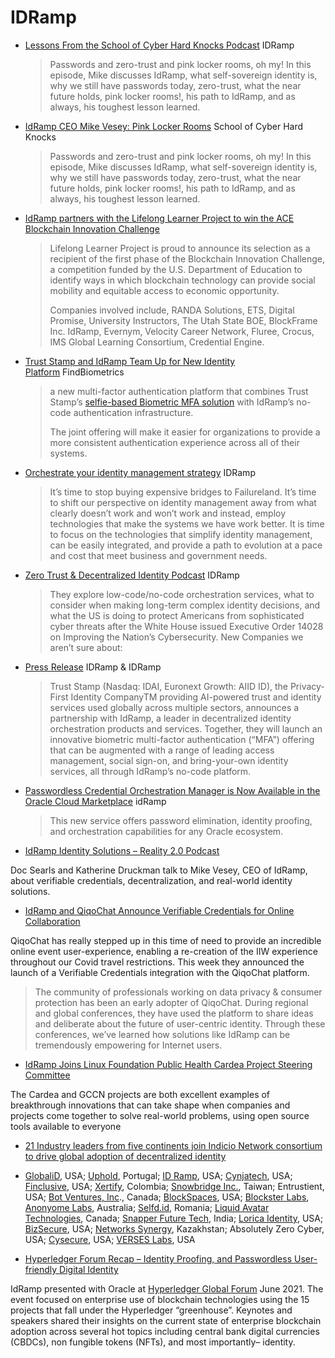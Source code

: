 # IDRamp


* [Lessons From the School of Cyber Hard Knocks Podcast](https://idramp.com/school-of-cyber-hard-knocks-podcast-mike-vesey-pink-locker-rooms/) IDRamp

  > Passwords and zero-trust and pink locker rooms, oh my! In this episode, Mike discusses IdRamp, what self-sovereign identity is, why we still have passwords today, zero-trust, what the near future holds, pink locker rooms!, his path to IdRamp, and as always, his toughest lesson learned.
* [IdRamp CEO Mike Vesey: Pink Locker Rooms](https://idramp.com/school-of-cyber-hard-knocks-podcast-mike-vesey-pink-locker-rooms/) School of Cyber Hard Knocks
  > Passwords and zero-trust and pink locker rooms, oh my! In this episode, Mike discusses IdRamp, what self-sovereign identity is, why we still have passwords today, zero-trust, what the near future holds, pink locker rooms!, his path to IdRamp, and as always, his toughest lesson learned.
* [IdRamp partners with the Lifelong Learner Project to win the ACE Blockchain Innovation Challenge](https://idramp.com/idramp-partners-with-the-lifelong-learner-project-to-win-the-ace-blockchain-innovation-challenge/)
  > Lifelong Learner Project is proud to announce its selection as a recipient of the first phase of the Blockchain Innovation Challenge, a competition funded by the U.S. Department of Education to identify ways in which blockchain technology can provide social mobility and equitable access to economic opportunity.
  > 
  > Companies involved include, RANDA Solutions, ETS, Digital Promise, University Instructors, The Utah State BOE, BlockFrame Inc. IdRamp, Evernym, Velocity Career Network, Fluree, Crocus, IMS Global Learning Consortium, Credential Engine.
* [Trust Stamp and IdRamp Team Up for New Identity Platform](https://findbiometrics.com/trust-stamp-idramp-team-up-new-identity-platform-051901/) FindBiometrics
  > a new multi-factor authentication platform that combines Trust Stamp’s [selfie-based Biometric MFA solution](https://mobileidworld.com/trust-stamp-replaces-otps-with-new-biometric-mfa-solution-042906/) with IdRamp’s no-code authentication infrastructure.
  > 
  > The joint offering will make it easier for organizations to provide a more consistent authentication experience across all of their systems.
* [Orchestrate your identity management strategy](https://idramp.com/orchestrate-your-identity-management-strategy/) IDRamp
  > It’s time to stop buying expensive bridges to Failureland. It’s time to shift our perspective on identity management away from what clearly doesn’t work and won’t work and instead, employ technologies that make the systems we have work better. It is time to focus on the technologies that simplify identity management, can be easily integrated, and provide a path to evolution at a pace and cost that meet business and government needs.
* [Zero Trust & Decentralized Identity Podcast](https://idramp.com/zero-trust-decentralized-identity-podcast/) IDRamp
  > They explore low-code/no-code orchestration services, what to consider when making long-term complex identity decisions, and what the US is doing to protect Americans from sophisticated cyber threats after the White House issued Executive Order 14028 on Improving the Nation’s Cybersecurity.
New Companies we aren’t sure about:
* [Press Release](https://idramp.com/trust-stamp-partners-with-idramp-to-transform-multi-factor-biometric-authentication/) IDRamp & IDRamp
  > Trust Stamp (Nasdaq: IDAI, Euronext Growth: AIID ID), the Privacy-First Identity CompanyTM providing AI-powered trust and identity services used globally across multiple sectors, announces a partnership with IdRamp, a leader in decentralized identity orchestration products and services. Together, they will launch an innovative biometric multi-factor authentication (“MFA”) offering that can be augmented with a range of leading access management, social sign-on, and bring-your-own identity services, all through IdRamp’s no-code platform.
* [Passwordless Credential Orchestration Manager is Now Available in the Oracle Cloud Marketplace](https://idramp.com/idramp-passwordless-credential-orchestration-manager-is-now-available-in-the-oracle-cloud-marketplace/) idRamp
  > This new service offers password elimination, identity proofing, and orchestration capabilities for any Oracle ecosystem.
* [IdRamp Identity Solutions – Reality 2.0 Podcast](https://idramp.com/idramp-and-identity-solutions-reality-2-0-podcast/)

Doc Searls and Katherine Druckman talk to Mike Vesey, CEO of IdRamp, about verifiable credentials, decentralization, and real-world identity solutions.
* [IdRamp and QiqoChat Announce Verifiable Credentials for Online Collaboration](https://talkcmo.com/news/idramp-and-qiqochat-announce-verifiable-credentials-for-online-collaboration/)

QiqoChat has really stepped up in this time of need to provide an incredible online event user-experience, enabling a re-creation of the IIW experience throughout our Covid travel restrictions. This week they announced the launch of a Verifiable Credentials integration with the QiqoChat platform.

> The community of professionals working on data privacy & consumer protection has been an early adopter of QiqoChat. During regional and global conferences, they have used the platform to share ideas and deliberate about the future of user-centric identity. Through these conferences, we’ve learned how solutions like IdRamp can be tremendously empowering for Internet users.
* [IdRamp Joins Linux Foundation Public Health Cardea Project Steering Committee](https://idramp.com/idramp-joins-linux-foundation-public-health-cardea-project-steering-committee/)

The Cardea and GCCN projects are both excellent examples of breakthrough innovations that can take shape when companies and projects come together to solve real-world problems, using open source tools available to everyone
* [21 Industry leaders from five continents join Indicio Network consortium to drive global adoption of decentralized identity](https://indicio.tech/blog/21-industry-leaders-from-five-continents-join-indicio-network-consortium-to-drive-global-adoption-of-decentralized-identity/)

* [GlobaliD](https://global.id/), USA; [Uphold](https://uphold.com/), Portugal; [ID Ramp](https://idramp.com/), USA; [Cynjatech](https://www.cynja.com/), USA; [Finclusive](https://finclusive.com/), USA; [Xertify](https://xertify.co/), Colombia; [Snowbridge Inc.](https://www.snowbridge.se/), Taiwan; Entrustient, USA; [Bot Ventures, Inc](https://botventures.io/)., Canada; [BlockSpaces](https://blockspaces.io/), USA; [Blockster Labs](https://blockster.global/), [Anonyome Labs](https://anonyome.com/), Australia; [Selfd.id](https://selfd.id/), Romania; [Liquid Avatar Technologies](https://liquidavatar.com/), Canada; [Snapper Future Tech](https://snapperfuturetech.com/), India; [Lorica Identity](https://loricaidentity.com/), USA; [BizSecure](https://bizsecure.com/), USA; [Networks Synergy](https://www.synergy.kz/), Kazakhstan; Absolutely Zero Cyber, USA; [Cysecure](https://cysecure.us/), USA; [VERSES Labs](https://www.verses.io/), USA
* [Hyperledger Forum Recap – Identity Proofing, and Passwordless User-friendly Digital Identity](https://idramp.com/hyperledger-forum-recap-identity-proofing-and-passwordless-user-friendly-digital-identity/)

IdRamp presented with Oracle at [Hyperledger Global Forum](https://events.linuxfoundation.org/hyperledger-global-forum/) June 2021. The event focused on enterprise use of blockchain technologies using the 15 projects that fall under the Hyperledger “greenhouse”. Keynotes and speakers shared their insights on the current state of enterprise blockchain adoption across several hot topics including central bank digital currencies (CBDCs), non fungible tokens (NFTs), and most importantly– identity.

